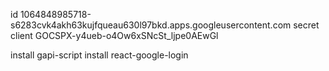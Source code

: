 id
1064848985718-s6283cvk4akh63kujfqueau630l97bkd.apps.googleusercontent.com
secret client
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


install gapi-script
install react-google-login